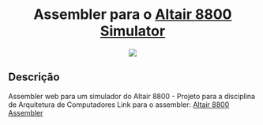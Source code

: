 <h1 align="center">
	Assembler para o <a target="_blank" href="https://wixette.github.io/8800-simulator/">Altair 8800 Simulator</a>
</h1>

<p align="center">
	<img loading="lazy" src="https://img.shields.io/badge/status-EM_DESENVOLVIMENTO-green">
</p>

## Descrição
Assembler web para um simulador do Altair 8800 - Projeto para a disciplina de Arquitetura de Computadores
Link para o assembler: <a target="_blank" href="https://florindorian.github.io/assembler-altair8800/">Altair 8800 Assembler</a>
